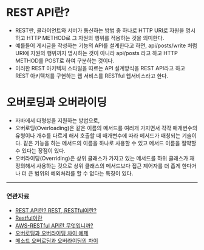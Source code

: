 # REST API란?

- REST란, 클라이언트와 서버가 통신하는 방법 중 하나로 HTTP URI로 자원을 명시하고 HTTP METHOD로 그 자원의 행위를 적용하는 것을 의미한다.
- 예를들어 게시글을 작성하는 기능의 API를 설계한다고 하면, api/posts/write 처럼 URI에 자원의 행위까지 명시하는 것이 아니라 api/posts 라고 하고 HTTP METHOD를 POST로 하여 구분하는 것이다.
- 이러한 REST 아키텍처 스타일을 따르는 API 설계방식을 REST API라고 하고 REST 아키텍처를 구현하는 웹 서비스를 RESTful 웹서비스라고 한다.

# 오버로딩과 오버라이딩

- 자바에서 다형성을 지원하는 방법으로,
- 오버로딩(Overloading)은 같은 이름의 메서드를 여러개 가지면서 각각 매개변수의 유형이나 개수를 다르게 해서 호출할 때 매개변수에 따라 메서드가 매칭되는 기술이다. 같은 기능을 하는 메서드의 이름을 하나로 사용할 수 있고 메서드 이름을 절약할 수 있다는 장점이 있다.
- 오버라이딩(Overriding)은 상위 클래스가 가지고 있는 메서드를 하위 클래스가 재정의해서 사용하는 것으로 상위 클래스의 메서드보다 접근 제어자를 더 좁게 한다거나 더 큰 범위의 예외처리를 할 수 없다는 특징이 있다.

---
### 연관자료
- [REST API란? REST, RESTful이란?](https://khj93.tistory.com/entry/%EB%84%A4%ED%8A%B8%EC%9B%8C%ED%81%AC-REST-API%EB%9E%80-REST-RESTful%EC%9D%B4%EB%9E%80)
- [Restful이란](https://nesoy.github.io/articles/2017-02/REST)
- [AWS-RESTful API란 무엇입니까?](https://aws.amazon.com/ko/what-is/restful-api/)
- [오버로딩과 오버라이딩 차이 예제](https://private.tistory.com/25)
- [메소드 오버로딩과 오버라이딩의 차이](https://wildeveloperetrain.tistory.com/110)